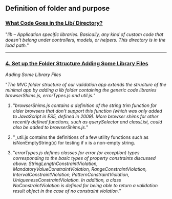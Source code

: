 ## Definition of folder and purpose

### [What Code Goes in the Lib/ Directory?](https://codeclimate.com/blog/what-code-goes-in-the-lib-directory/)

"_lib – Application specific libraries. Basically, any kind of custom code that doesn’t belong under controllers, models, or helpers. This directory is in the load path._"

---

### [4. Set up the Folder Structure Adding Some Library Files](https://web-engineering.info/book/WebApp1/ch08s04.html)
_Adding Some Library Files_

"_The MVC folder structure of our validation app extends the structure of the minimal app by adding a lib folder containing the generic code libraries browserShims.js, errorTypes.js and util.js._"


1. "_browserShims.js contains a definition of the string trim function for older browsers that don't support this function (which was only added to JavaScript in ES5, defined in 2009). More browser shims for other recently defined functions, such as querySelector and classList, could also be added to browserShims.js._"

2. "_util.js contains the definitions of a few utility functions such as isNonEmptyString(x) for testing if x is a non-empty string.

3. "_errorTypes.js defines classes for error (or exception) types corresponding to the basic types of property constraints discussed above: StringLengthConstraintViolation, MandatoryValueConstraintViolation, RangeConstraintViolation, IntervalConstraintViolation, PatternConstraintViolation, UniquenessConstraintViolation. In addition, a class NoConstraintViolation is defined for being able to return a validation result object in the case of no constraint violation._"
